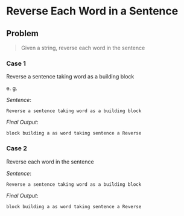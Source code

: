 # Reverse Each Word in a Sentence

## Problem

> Given a string, reverse each word in the sentence

### Case 1

Reverse a sentence taking word as a building block

e. g.

*Sentence*:

```Reverse a sentence taking word as a building block```

*Final Output*: 

```block building a as word taking sentence a Reverse``` 

### Case 2

Reverse each word in the sentence

*Sentence*:

```Reverse a sentence taking word as a building block```

*Final Output*: 

```block building a as word taking sentence a Reverse``` 